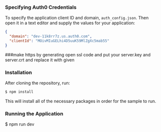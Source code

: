 ### Specifying Auth0 Credentials

To specify the application client ID and domain, `auth_config.json`. Then open it in a text editor and supply the values for your application:

```json
{
  "domain": "dev-11k8rr7z.us.auth0.com",
  "clientId": "MOivMIuGELhi4D5uuK59MlZgXc5mab55"
}
```

###make https by generating open ssl code and put your server.key and server.crt and replace it with given


### Installation

After cloning the repository, run:

```bash
$ npm install
```

This will install all of the necessary packages in order for the sample to run.

### Running the Application

$ npm run dev
